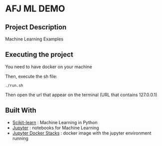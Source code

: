 # AFJ ML DEMO

## Project Description

Machine Learning Examples


## Executing the project

You need to have docker on your machine

Then, execute the sh file:
```
./run.sh
```
Then open the url that appear on the terminal (URL that contains 127.0.0.1)


## Built With
* [Scikit-learn](https://scikit-learn.org/) : Machine Learning in Python
* [Jupyter](https://jupyter.org/) : notebooks for Machine Learning
* [Jupyter Docker Stacks](https://github.com/jupyter/docker-stacks) : docker image with the jupyter environment running

